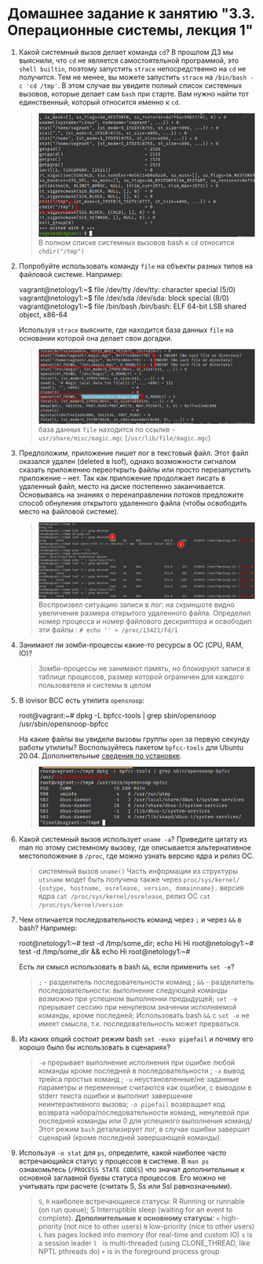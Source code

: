 # Домашнее задание к занятию "3.3. Операционные системы, лекция 1"

1.  Какой системный вызов делает команда `cd`? В прошлом ДЗ мы выяснили, что `cd` не является самостоятельной программой, это `shell builtin`, поэтому запустить `strace` непосредственно на `cd` не получится. Тем не менее, вы можете запустить `strace` на `/bin/bash -c 'cd /tmp'`. В этом случае вы увидите полный список системных вызовов, которые делает сам `bash` при старте. Вам нужно найти тот единственный, который относится именно к `cd`.
    > ![Скриншот выполненного задания](assets/Pasted%20image%2020211201204739.png)
    > В полном списке системных вызовов bash к `cd` относится `chdir("/tmp")`

2.  Попробуйте использовать команду `file` на объекты разных типов на файловой системе. Например:
    
    vagrant@netology1:~$ file /dev/tty
    /dev/tty: character special (5/0)
    vagrant@netology1:~$ file /dev/sda
    /dev/sda: block special (8/0)
    vagrant@netology1:~$ file /bin/bash
    /bin/bash: ELF 64-bit LSB shared object, x86-64
    
    Используя `strace` выясните, где находится база данных `file` на основании которой она делает свои догадки.
    > ![Скриншот выполненного задания](assets/Pasted%20image%2020211201205816.png)
    > база данных  `file` находится  по ссылке - `usr/share/misc/magic.mgc` (`/usr/lib/file/magic.mgc`)
    
3.  Предположим, приложение пишет лог в текстовый файл. Этот файл оказался удален (deleted в lsof), однако возможности сигналом сказать приложению переоткрыть файлы или просто перезапустить приложение – нет. Так как приложение продолжает писать в удаленный файл, место на диске постепенно заканчивается. Основываясь на знаниях о перенаправлении потоков предложите способ обнуления открытого удаленного файла (чтобы освободить место на файловой системе).
	> ![Скриншот выполненного задания](assets/Pasted%20image%2020211208195846.png)
	> Воспроизвел ситуацию записи в лог: на скриншоте видно увеличение размера открытого удаленного файла.
	> Определил номер процесса и номер файлового дескриптора и освободил эти файлы : `# echo '' > /proc/13421/fd/1`


4.  Занимают ли зомби-процессы какие-то ресурсы в ОС (CPU, RAM, IO)?
    > Зомби-процессы не занимают память, но блокируют записи в таблице процессов, размер которой ограничен для каждого пользователя и системы в целом
    >
5.  В iovisor BCC есть утилита `opensnoop`:
    
    root@vagrant:~# dpkg -L bpfcc-tools | grep sbin/opensnoop
    /usr/sbin/opensnoop-bpfcc
    
    На какие файлы вы увидели вызовы группы `open` за первую секунду работы утилиты? Воспользуйтесь пакетом `bpfcc-tools` для Ubuntu 20.04. Дополнительные [сведения по установке](https://github.com/iovisor/bcc/blob/master/INSTALL.md).
    >![Скриншот выполненного задания](assets/Pasted%20image%2020211208201342.png)
    >
6.  Какой системный вызов использует `uname -a`? Приведите цитату из man по этому системному вызову, где описывается альтернативное местоположение в `/proc`, где можно узнать версию ядра и релиз ОС.
    > системный вызов `uname()`
    > Часть информации из структуры `utsname` модет быть получена также через `proc/sys/kernel/ {ostype, hostname, osrelease, version, domainname}.`
    > версия ядра `cat /proc/sys/kernel/osrelease`, релиз ОС `cat /proc/sys/kernel/version`
7.  Чем отличается последовательность команд через `;` и через `&&` в bash? Например:
    
    root@netology1:~# test -d /tmp/some_dir; echo Hi
    Hi
    root@netology1:~# test -d /tmp/some_dir && echo Hi
    root@netology1:~#
    
    Есть ли смысл использовать в bash `&&`, если применить `set -e`?
    > `;` - разделитель последовательности команд ;
    > `&&` - разделитель последовательности: выполнение следующей команды возможно при успешном выполнении предыдущей;
    > `set -e` прерывает сессию при ненулевом значении исполняемой команды, кроме последней;
    > Использовать bash `&&` с  `set -e` не имеет смысла, т.к. последовательность может прерваться.
8.  Из каких опций состоит режим bash `set -euxo pipefail` и почему его хорошо было бы использовать в сценариях?
    > `-e` прерывает выполнение исполнения при ошибке любой команды кроме последней в последовательности ;
    > `-x` вывод трейса простых команд ;
    > `-u` неустановленные/не заданные параметры и переменные считаются как ошибки, с выводом в stderr текста ошибки и выполнит завершение неинтерактивного вызова;
    > `-o pipefail` возвращает код возврата набора/последовательности команд, ненулевой при последней команды или 0 для успешного выполнения команд/
    > Этот режим `bash` детализирует лог, в случае ошибки завершит сценарий (кроме последней завершающей команды).
    >
9.  Используя `-o stat` для `ps`, определите, какой наиболее часто встречающийся статус у процессов в системе. В `man ps` ознакомьтесь (`/PROCESS STATE CODES`) что значат дополнительные к основной заглавной буквы статуса процессов. Его можно не учитывать при расчете (считать S, Ss или Ssl равнозначными).
    > `S`, `R` наиболее встречающиеся статусы:
    > R Running or runnable (on run queue);
    > S Interruptible sleep (waiting for an event to complete).
    > **Дополнительные к основному статусы**:
    > `<` high-priority (not nice to other users)
    > `N` low-priority (nice to other users)
    > `L` has pages locked into memory (for real-time and custom IO)
    > `s` is a session leader
    > `l ` is multi-threaded (using CLONE_THREAD, like NPTL pthreads do)
    > `+` is in the foreground process group 

